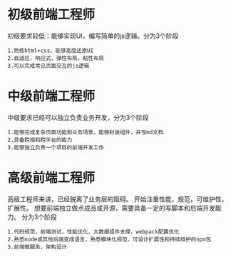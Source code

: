 # 初级前端工程师
初级要求较低：能够实现UI，编写简单的js逻辑。分为3个阶段
```
1.熟练html+css，能够高度还原UI
2.自适应，响应式，弹性布局，粘性布局
3.可以完成常见页面交互的js逻辑
```

# 中级前端工程师
中级要求已经可以独立负责业务开发，分为3个阶段
```
1.能够完成复杂页面功能和业务场景，能够封装组件，并写md文档
2.具备跨端和跨平台的能力
3.能够独立负责一个项目的前端开发工作
```

# 高级前端工程师
高级工程师来讲，已经脱离了业务层的阻碍。
开始注重性能，规范，可维护性，扩展性。
想要前端独立做点成品或开源，需要具备一定的写脚本和后端开发能力。
分为3个阶段
```
1.代码规范，前端测试，性能优化，大数据组件支撑，webpack配置优化
2.熟悉node或其他后端变成语言，熟悉模块化规范，可设计扩展性和持续维护的npm包 
3.前端微服务，架构设计
```